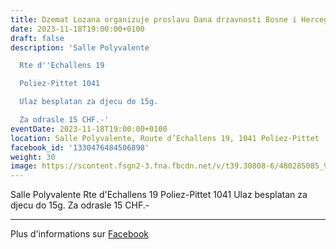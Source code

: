 ```yaml
---
title: Dzemat Lozana organizuje proslavu Dana drzavnosti Bosne i Hercegovine
date: 2023-11-18T19:00:00+0100
draft: false
description: 'Salle Polyvalente

  Rte d''Echallens 19

  Poliez-Pittet 1041

  Ulaz besplatan za djecu do 15g.

  Za odrasle 15 CHF.-'
eventDate: 2023-11-18T19:00:00+0100
location: Salle Polyvalente, Route d’Echallens 19, 1041 Poliez-Pittet
facebook_id: '1330476484506898'
weight: 30
image: https://scontent.fsgn2-3.fna.fbcdn.net/v/t39.30808-6/480285085_944333661160567_3277375841641556820_n.jpg?_nc_cat=107&ccb=1-7&_nc_sid=9e60e4&_nc_ohc=syVhBatwjb8Q7kNvwHz8XVc&_nc_oc=AdkTDf5XuzK02hsX8gO-oN3NXOwG9KZjyQzNaivpwstycDrpoGmewA5caUk4O-tEl9I&_nc_zt=23&_nc_ht=scontent.fsgn2-3.fna&edm=ABTKTjYEAAAA&_nc_gid=kjbubrAl9UbaR-dSjER6sA&_nc_tpa=Q5bMBQHbniadb66pOX1YqWeUPvxECqSexldhVw-gSIq7YwwbJpsYU5-jzNK2AmHmuOqz08mfNptvb_zX7g&oh=00_AfeeJr4u2N7Q18EMynR_4qa1la_ot53QHxnaiNVDFlgaMw&oe=6901FA1F
---
```


Salle Polyvalente
Rte d'Echallens 19
Poliez-Pittet 1041
Ulaz besplatan za djecu do 15g.
Za odrasle 15 CHF.-

---

Plus d'informations sur [Facebook](https://facebook.com/events/1330476484506898)